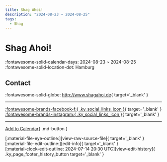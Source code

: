 ```yaml
---
title: Shag Ahoi!
description: "2024-08-23 ~ 2024-08-25"
tags:
  - Shag
---
```


# Shag Ahoi! 

:fontawesome-solid-calendar-days: 2024-08-23 ~ 2024-08-25  
:fontawesome-solid-location-dot: Hamburg  

## Contact

:fontawesome-solid-globe: <http://www.shagahoi.de>{ target='_blank' }  

---

 [:fontawesome-brands-facebook-f:{ .ky_social_links_icon }](https://www.facebook.com/events/857974265871518){ target='_blank' } [:fontawesome-brands-instagram:{ .ky_social_links_icon }](https://instagram.com/shagahoi_hamburg){ target='_blank' }

---

[Add to Calendar](https://swing.news/ics/en/2024/de_DE/shag-ahoi-2024.ics){ .md-button }

<div class="ky_page_footer" markdown>
<div class="ky_page_footer_trailing" markdown="span">
[:material-file-eye-outline:][view-raw-source-file]{ target='_blank' }
[:material-file-edit-outline:][edit-info]{ target='_blank' }
</div>
<div class="ky_page_footer_leading" markdown="span">
[:material-clock-edit-outline: 2024-07-14 20:30 UTC][view-edit-history]{ .ky_page_footer_history_button target='_blank' }
</div>
</div>

[view-raw-source-file]: https://github.com/swingdance/events/blob/main/2024/de_DE/shag-ahoi-2024.json "View Raw Source File"
[edit-info]: https://github.com/swingdance/events/issues/new?assignees=&labels=update+event&projects=&template=03-update_entity.yml&title=%5B2024%2Fde_DE%5D%20Shag%20Ahoi%21&region=de_DE&year=2024&id=shag-ahoi-2024&name=Shag%20Ahoi%21&org_id= "Edit Info"

[view-edit-history]: https://github.com/swingdance/events/commits/main/2024/de_DE/shag-ahoi-2024.json "View Edit History"

